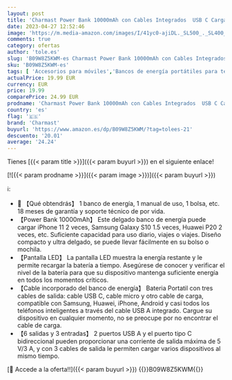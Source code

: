 ```yaml
---
layout: post
title: 'Charmast Power Bank 10000mAh con Cables Integrados  USB C Cargador Portátil 5V / 3A Powerbank Pantalla LED con 6 Salidas y 3 Entradas para iPhone Samsung Huawei Xiaomi'
date: 2023-04-27 12:52:46
image: 'https://m.media-amazon.com/images/I/41yc0-ajiDL._SL500_._SL400_.jpg'
comments: true
category: ofertas
author: 'tole.es'
slug: 'B09W8Z5KWM-es Charmast Power Bank 10000mAh con Cables Integrados USB C...'
sku: 'B09W8Z5KWM-es'
tags: [ 'Accesorios para móviles','Bancos de energía portátiles para teléfonos móviles','Cargadores para móviles','Comunicación móvil y accesorios','Electrónica','charmast','iphone','🇪🇸', ]
actualPrice: 19.99 EUR
currency: EUR
price: 19.99
comparePrice: 24.99 EUR
prodname: 'Charmast Power Bank 10000mAh con Cables Integrados  USB C Cargador Portátil 5V / 3A Powerbank Pantalla LED con 6 Salidas y 3 Entradas para iPhone Samsung Huawei Xiaomi'
country: 'es'
flag: '🇪🇸'
brand: 'Charmast'
buyurl: 'https://www.amazon.es/dp/B09W8Z5KWM/?tag=tolees-21'
descuento: '20.01'
average: '24.24'
---
```


Tienes [{{< param title >}}]({{< param buyurl >}}) en el siguiente enlace!

[![{{< param prodname >}}]({{< param image >}})]({{< param buyurl >}})

ℹ️:

- 🔋 【Qué obtendrás】 1 banco de energía, 1 manual de uso, 1 bolsa, etc. 18 meses de garantía y soporte técnico de por vida.
- 【Power Bank 10000mAh】 Este delgado banco de energía puede cargar iPhone 11 2 veces, Samsung Galaxy S10 1.5 veces, Huawei P20 2 veces, etc. Suficiente capacidad para uso diario, viajes o viajes. Diseño compacto y ultra delgado, se puede llevar fácilmente en su bolso o mochila.
- 【Pantalla LED】 La pantalla LED muestra la energía restante y le permite recargar la batería a tiempo. Asegúrese de conocer y verificar el nivel de la batería para que su dispositivo mantenga suficiente energía en todos los momentos críticos.
- 【Cable incorporado del banco de energía】 Bateria Portatil con tres cables de salida: cable USB C, cable micro y otro cable de carga, compatible con Samsung, Huawei, iPhone, Android y casi todos los teléfonos inteligentes a través del cable USB A integrado. Cargue su dispositivo en cualquier momento, no se preocupe por no encontrar el cable de carga.
- 【6 salidas y 3 entradas】 2 puertos USB A y el puerto tipo C bidireccional pueden proporcionar una corriente de salida máxima de 5 V/3 A, y con 3 cables de salida le permiten cargar varios dispositivos al mismo tiempo.

[🛒 Accede a la oferta!!]({{< param buyurl >}})
{{<world>}}B09W8Z5KWM{{</world>}}
